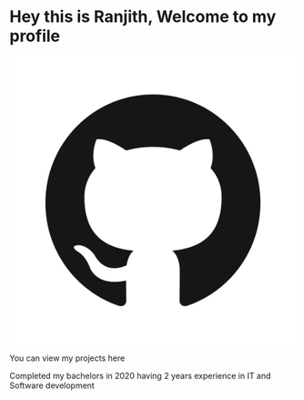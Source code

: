 <h1 align = "left"> Hey this is Ranjith, Welcome to my profile </h1>

<img src = "GitHub-Mark-ea2971cee799.png">

You can view my projects here

<p > Completed my bachelors in 2020 having 2 years experience in IT and Software development</p>
